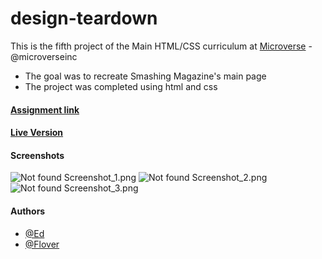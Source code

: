 # design-teardown

This is the fifth project of the Main HTML/CSS curriculum at [Microverse](https://www.microverse.org/) - @microverseinc
* The goal was to recreate Smashing Magazine's main page 
* The project was completed using html and css 

#### [Assignment link](https://www.theodinproject.com/courses/html5-and-css3/lessons/design-teardown)

#### [Live Version](https://raw.githack.com/edwinmoradian90/design-teardown/master/index.html)

#### Screenshots

![Not found Screenshot_1.png](screenshots/Screenshot_1.png)
![Not found Screenshot_2.png](screenshots/Screenshot_2.png)
![Not found Screenshot_3.png](screenshots/Screenshot_3.png)

#### Authors

* [@Ed](https://github.com/edwinmoradian90)
* [@Flover](https://github.com/flov3rh)

